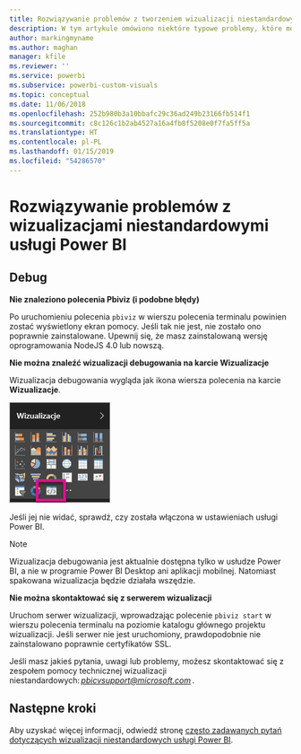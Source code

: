 ```yaml
---
title: Rozwiązywanie problemów z tworzeniem wizualizacji niestandardowych usługi Power BI
description: W tym artykule omówiono niektóre typowe problemy, które można napotkać podczas projektowania lub tworzenia wizualizacji niestandardowej usługi Power BI.
author: markingmyname
ms.author: maghan
manager: kfile
ms.reviewer: ''
ms.service: powerbi
ms.subservice: powerbi-custom-visuals
ms.topic: conceptual
ms.date: 11/06/2018
ms.openlocfilehash: 252b980b3a10bbafc29c36ad249b23166fb514f1
ms.sourcegitcommit: c8c126c1b2ab4527a16a4fb8f5208e0f7fa5ff5a
ms.translationtype: HT
ms.contentlocale: pl-PL
ms.lasthandoff: 01/15/2019
ms.locfileid: "54286570"
---
```

# <a name="troubleshoot-power-bi-custom-visuals"></a>Rozwiązywanie problemów z wizualizacjami niestandardowymi usługi Power BI

## <a name="debug"></a>Debug

**Nie znaleziono polecenia Pbiviz (i podobne błędy)**

Po uruchomieniu polecenia `pbiviz` w wierszu polecenia terminalu powinien zostać wyświetlony ekran pomocy. Jeśli tak nie jest, nie zostało ono poprawnie zainstalowane. Upewnij się, że masz zainstalowaną wersję oprogramowania NodeJS 4.0 lub nowszą.

**Nie można znaleźć wizualizacji debugowania na karcie Wizualizacje**

Wizualizacja debugowania wygląda jak ikona wiersza polecenia na karcie **Wizualizacje**.

![Wybór wizualizacji](media/power-bi-custom-visuals-troubleshoot/powerbi-developer-visual-selection.png)

Jeśli jej nie widać, sprawdź, czy została włączona w ustawieniach usługi Power BI.

> [!NOTE]
> Wizualizacja debugowania jest aktualnie dostępna tylko w usłudze Power BI, a nie w programie Power BI Desktop ani aplikacji mobilnej. Natomiast spakowana wizualizacja będzie działała wszędzie.

**Nie można skontaktować się z serwerem wizualizacji**

Uruchom serwer wizualizacji, wprowadzając polecenie `pbiviz start` w wierszu polecenia terminalu na poziomie katalogu głównego projektu wizualizacji. Jeśli serwer nie jest uruchomiony, prawdopodobnie nie zainstalowano poprawnie certyfikatów SSL.

Jeśli masz jakieś pytania, uwagi lub problemy, możesz skontaktować się z zespołem pomocy technicznej wizualizacji niestandardowych: *pbicvsupport@microsoft.com* .

## <a name="next-steps"></a>Następne kroki

Aby uzyskać więcej informacji, odwiedź stronę [często zadawanych pytań dotyczących wizualizacji niestandardowych usługi Power BI](power-bi-custom-visuals-faq.md#organizational-custom-visuals).
